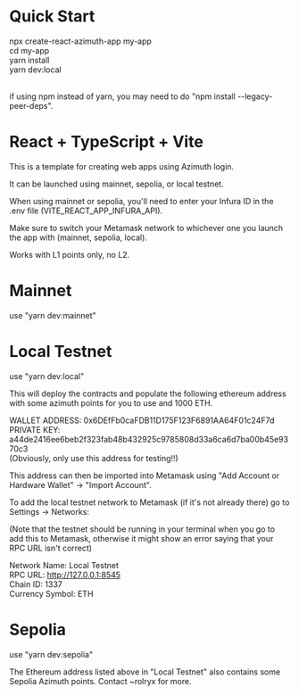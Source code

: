 # Quick Start

npx create-react-azimuth-app my-app  
cd my-app  
yarn install  
yarn dev:local  
<br>

if using npm instead of yarn, you may need to do "npm install --legacy-peer-deps".

# React + TypeScript + Vite

This is a template for creating web apps using Azimuth login.

It can be launched using mainnet, sepolia, or local testnet.

When using mainnet or sepolia, you'll need to enter your Infura ID in the .env file (VITE_REACT_APP_INFURA_API).

Make sure to switch your Metamask network to whichever one you launch the app with (mainnet, sepolia, local).

Works with L1 points only, no L2.

# Mainnet

use "yarn dev:mainnet"

# Local Testnet

use "yarn dev:local"

This will deploy the contracts and populate the following ethereum address with some azimuth points for you to use and 1000 ETH.

WALLET ADDRESS: 0x6DEfFb0caFDB11D175F123F6891AA64F01c24F7d  
PRIVATE KEY: a44de2416ee6beb2f323fab48b432925c9785808d33a6ca6d7ba00b45e9370c3  
(Obviously, only use this address for testing!!)

This address can then be imported into Metamask using "Add Account or Hardware Wallet" -> "Import Account".

To add the local testnet network to Metamask (if it's not already there) go to Settings -> Networks:

(Note that the testnet should be running in your terminal when you go to add this to Metamask, otherwise it might show an error saying that your RPC URL isn't correct)

Network Name: Local Testnet  
RPC URL: http://127.0.0.1:8545  
Chain ID: 1337  
Currency Symbol: ETH

# Sepolia

use "yarn dev:sepolia"

The Ethereum address listed above in "Local Testnet" also contains some Sepolia Azimuth points. Contact ~rolryx for more.
